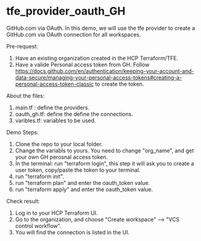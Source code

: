 # tfe_provider_oauth_GH
GitHub.com via OAuth. 
In this demo, we will use the tfe provider to create a GitHub.com via OAuth connection for all workspaces. 

Pre-request: 
1. Have an existing organization created in the HCP Terraform/TFE. 
2. Have a valide Personal access token from GH. Follow https://docs.github.com/en/authentication/keeping-your-account-and-data-secure/managing-your-personal-access-tokens#creating-a-personal-access-token-classic to create the token.

About the files: 
1. main.tf : define the providers. 
2. oauth_gh.tf: define the define the connections.
3. varibles.tf: variables to be used. 


Demo Steps: 
1. Clone the repo to your local folder.
2. Change the variabls to yours. You need to change "org_name", and get your own GH perosnal access token.
3. In the terminal: run "terraform login", this step it will ask you to create a user token, copy/paste the token to your terminal. 
4. run "terraform init".
5. run "terraform plan" and enter the oauth_token value.
6. run "terraform apply" and enter the oauth_token value.

Check result:
1. Log in to your HCP Terraform UI.
2. Go to the organization, and choose "Create workspace" --> "VCS control workflow".
3. You will find the connection is listed in the UI. 


